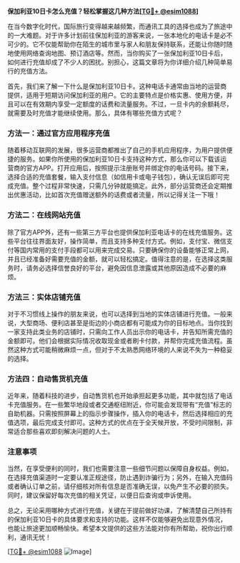 **保加利亚10日卡怎么充值？轻松掌握这几种方法[[TG💪+ @esim1088](https://t.me/s/esim1088)]**

在当今数字化时代，国际旅行变得越来越频繁，而通讯工具的选择也成为了旅途中的一大难题。对于许多计划前往保加利亚的游客来说，一张本地化的电话卡是必不可少的。它不仅能帮助你在陌生的城市里与家人和朋友保持联系，还能让你随时随地使用网络查询地图、预订酒店等。然而，当你购买了一张保加利亚10日卡后，如何进行充值却成了不少人的困扰。别担心，这篇文章将为你详细介绍几种简单易行的充值方法。

首先，我们来了解一下什么是保加利亚10日卡。这种电话卡通常由当地的运营商提供，适用于短期访问保加利亚的用户。它的主要特点是价格实惠、使用方便，并且可以在有效期内享受一定额度的话费和流量服务。不过，一旦卡内的余额耗尽，就需要及时充值才能继续使用。那么，具体有哪些充值方式呢？

### 方法一：通过官方应用程序充值

随着移动互联网的发展，很多运营商都推出了自己的手机应用程序，为用户提供便捷的服务。如果你所使用的保加利亚10日卡支持这种方式，那么你可以下载该运营商的官方APP。打开应用后，按照提示注册账号并绑定你的电话号码。接下来，选择合适的充值套餐，输入支付信息（如信用卡或电子钱包），确认无误后即可完成充值。整个过程非常快速，只需几分钟就能搞定。此外，部分运营商还会定期推出优惠活动，比如首次充值赠送额外的话费或者流量，所以记得关注一下哦！

### 方法二：在线网站充值

除了官方APP外，还有一些第三方平台也提供保加利亚电话卡的在线充值服务。这些平台往往界面友好，操作简单，而且支持多种支付方式。例如，支付宝、微信支付等国内常用的支付手段都可以用来完成交易。只要确保你的设备能够正常上网，并且已经准备好需要充值的金额，就可以轻松搞定。值得注意的是，在选择这类服务时，请务必选择信誉良好的平台，避免因信息泄露或其他原因造成不必要的麻烦。

### 方法三：实体店铺充值

对于不习惯线上操作的朋友来说，也可以选择到当地的实体店铺进行充值。一般来说，大型商场、便利店甚至是街边的小商店都有可能成为你的目标地点。当你找到一家支持此类业务的店铺时，只需向工作人员出示你的电话卡，并告知所需充值的金额即可。他们会根据实际情况收取现金或者刷卡付款，并帮你完成充值流程。虽然这种方式可能稍微麻烦一点，但对于不太熟悉网络环境的人来说不失为一种稳妥的选择。

### 方法四：自动售货机充值

近年来，随着科技的进步，自动售货机也开始承担起更多功能，其中就包括了电话卡充值服务。在一些繁华地段或者交通枢纽附近，你可能会发现带有“充值”标志的自助机器。只需按照屏幕上的指示步骤操作，插入你的电话卡，然后选择相应的充值选项，最后完成支付即可。这种方式的优点在于全天候开放，不受时间限制，非常适合那些喜欢即刻解决问题的人士。

### 注意事项

当然，在享受便利的同时，我们也需要注意一些细节问题以保障自身权益。例如，在选择充值渠道时一定要认准正规途径，防止遇到诈骗行为；另外，在输入充值码或者确认订单之前，请仔细核对所有信息是否准确无误，以免产生不必要的损失。同时，建议保留好每次充值的相关凭证，以便日后查询或申诉使用。

总之，无论采用哪种方式进行充值，关键在于提前做好功课，了解清楚自己所持有的保加利亚10日卡的具体要求和支持的功能。这样不仅能够避免出现意外情况，也能让旅途更加顺畅愉快。希望本文提供的这些方法能对你有所帮助，祝你出行顺利，通讯无忧！

[[TG💪+ @esim1088](https://t.me/s/esim1088) ![Image](https://i.postimg.cc/4NQfJmqS/Snipaste-2025-05-13-00-14-12.png)]